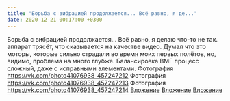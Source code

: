 ```yaml
---
title: "Борьба с вибрацией продолжается... Всё равно, я де..."
date: 2020-12-21 00:17:00 +0300
---
```


Борьба с вибрацией продолжается... Всё равно, я делаю что-то не так. аппарат трясёт, что сказывается на качестве видео. Думал что это моторы, которые сильно страдали во время моих первых полётов, но, видимо, проблема на много глубже. Балансировка ВМГ процесс сложный, даже с исправными элементами.
Фотография
<a class="vk-attach" href="https://vk.com/photo41076938_457247212">https://vk.com/photo41076938_457247212</a>
Фотография
<a class="vk-attach" href="https://vk.com/photo41076938_457247213">https://vk.com/photo41076938_457247213</a>
Фотография
<a class="vk-attach" href="https://vk.com/photo41076938_457247214">https://vk.com/photo41076938_457247214</a>
<a class="vk-attach" href="https://vk.com/photo41076938_457247212">Вложение</a>
<a class="vk-attach" href="https://vk.com/photo41076938_457247213">Вложение</a>
<a class="vk-attach" href="https://vk.com/photo41076938_457247214">Вложение</a>
